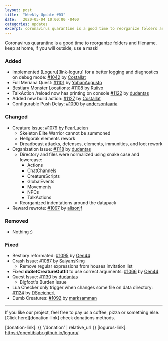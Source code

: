 ```yaml
---
layout: post
title:  "Weekly Update #03"
date:   2020-05-04 10:00:00 -0400
categories: updates
excerpt: coronavirus quarantine is a good time to reorganize folders and filename. keep at home, if you will outside, use a mask! 
---
```


Coronavirus quarantine is a good time to reorganize folders and filename. keep at home, if you will outside, use a mask!


### Added
- Implemented [Loguru][link-loguru] for a better logging and diagnostics on debug mode: [#1042][pr-1042] by [Costallat][gh-costallat]
- Full Meriana Quest: [#1101][pr-1101] by [YohanAugusto][gh-yohanaugusto]
- Bestiary Monster Locations: [#1108][pr-1108] by [Ruiivo][gh-mvmgs]
- TalkAction /reload now has printing on console [#1122][pr-1122] by [dudantas][gh-dudantas]
- Added new build action: [#1127][pr-1127] by [Costallat][gh-costallat]
- Configurable Push Delay: [#1090][pr-1090] by [andersonfaaria][gh-andersonfaaria]

### Changed
- Creature Issue: [#1079][pr-1079] by [FearLucien][gh-fearlucien]
  - Skeleton Elite Warrior cannot be summoned
  - Hellgorak elements rework
  - Dreadbeast attacks, defenses, elements, immunities, and loot rework
- Organization Issue: [#1118][pr-1118] by [dudantas][gh-dudantas]
  - Directory and files were normalized using snake case and lowercase:
    - Actions
    - ChatChannels
    - CreatureScripts
    - GlobalEvents
    - Movements
    - NPCs
    - TalkActions
  - Reorganized indentations around the datapack
- Reward rewrote: [#1097][pr-1097] by [alisonjf][gh-alisonjf]

### Removed

- Nothing :)

### Fixed
- Bestiary reformated: [#1095][pr-1095] by [Oen44][gh-oen44]
- Crash Issue: [#1087][pr-1087] by [SaiyansKing][gh-saiyansking]
  - Remove regular expressions from houses invitation list
- Fixed **doSetCreatureOutfit** to use correct arguments: [#1066][pr-1066] by [Oen44][gh-oen44]
- Quest Issue: [#1130][pr-1130] by [dudantas][gh-dudantas]
  - Bigfoot's Burden Issue
- Lua Checker only trigger when changes some file on data directory: [#1124][pr-1124] by [DSpeichert][gh-dspeichert]
- Dumb Creatures: [#1092][pr-1092] by [marksamman][gh-marksamman]

---

If you like our project, feel free to pay us a coffee, pizza or something else. [Click here][donation-link] check donations methods.

[donation-link]: {{ '/donation' | relative_url }}
[logurus-link]: https://opentibiabr.github.io/loguru/

[pr-1042]: https://github.com/opentibiabr/otservbr-global/pull/1042
[pr-1066]: https://github.com/opentibiabr/otservbr-global/pull/1066
[pr-1079]: https://github.com/opentibiabr/otservbr-global/pull/1079
[pr-1087]: https://github.com/opentibiabr/otservbr-global/pull/1087
[pr-1090]: https://github.com/opentibiabr/otservbr-global/pull/1090
[pr-1092]: https://github.com/opentibiabr/otservbr-global/pull/1092
[pr-1095]: https://github.com/opentibiabr/otservbr-global/pull/1095
[pr-1097]: https://github.com/opentibiabr/otservbr-global/pull/1097
[pr-1101]: https://github.com/opentibiabr/otservbr-global/pull/1101
[pr-1108]: https://github.com/opentibiabr/otservbr-global/pull/1108
[pr-1118]: https://github.com/opentibiabr/otservbr-global/pull/1118
[pr-1122]: https://github.com/opentibiabr/otservbr-global/pull/1122
[pr-1124]: https://github.com/opentibiabr/otservbr-global/pull/1124
[pr-1127]: https://github.com/opentibiabr/otservbr-global/pull/1127
[pr-1130]: https://github.com/opentibiabr/otservbr-global/pull/1130

[gh-alisonjf]: https://github.com/alisonjf
[gh-andersonfaaria]: https://github.com/andersonfaaria
[gh-costallat]: https://github.com/costallat
[gh-dspeichert]: https://github.com/dspeichert
[gh-dudantas]: https://github.com/dudantas
[gh-fearlucien]: https://github.com/fearlucien
[gh-marksamman]: https://github.com/marksamman
[gh-mvmgs]: https://github.com/mvmgs
[gh-oen44]: https://github.com/oen44
[gh-saiyansking]: https://github.com/saiyansking
[gh-yohanaugusto]: https://github.com/yohanaugusto